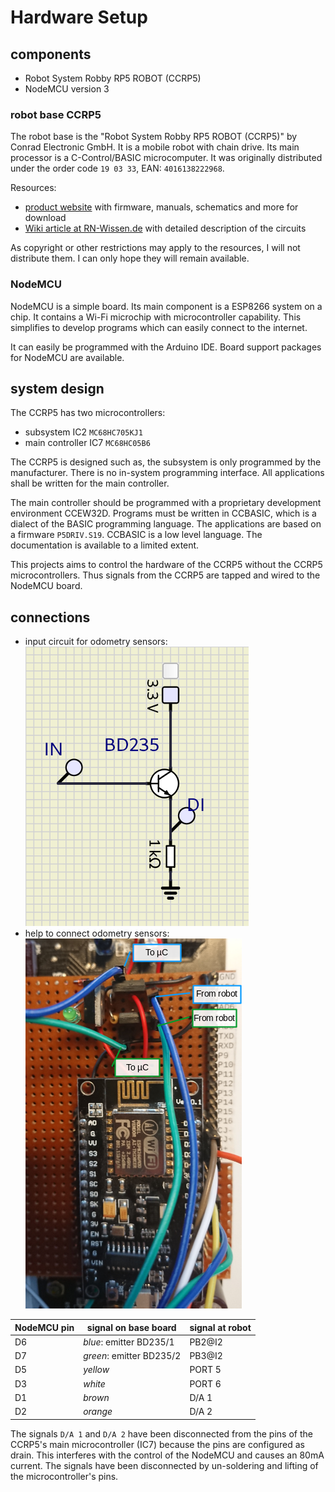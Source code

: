 Hardware Setup
==============

components
----------

 - Robot System Robby RP5 ROBOT (CCRP5)
 - NodeMCU version 3

### robot base CCRP5

The robot base is the "Robot System Robby RP5 ROBOT (CCRP5)" by Conrad Electronic GmbH. It is a mobile robot with chain drive. Its main processor is a C-Control/BASIC microcomputer. It was originally distributed under the order code `19 03 33`, EAN: `4016138222968`.

Resources:

 - [product website](https://www.conrad.de/de/p/roboter-robby-rp5-190333.html) with firmware, manuals, schematics and more for download
 - [Wiki article at RN-Wissen.de](https://rn-wissen.de/wiki/index.php/CCRP5) with detailed description of the circuits

As copyright or other restrictions may apply to the resources, I will not distribute them. I can only hope they will remain available.

### NodeMCU

NodeMCU is a simple board. Its main component is a ESP8266 system on a chip. It contains a Wi-Fi microchip with microcontroller capability. This simplifies to develop programs which can easily connect to the internet.

It can easily be programmed with the Arduino IDE. Board support packages for NodeMCU are available.

system design
-------------

The CCRP5 has two microcontrollers:

 - subsystem IC2 `MC68HC705KJ1`
 - main controller IC7 `MC68HC05B6`

The CCRP5 is designed such as, the subsystem is only programmed by the manufacturer. There is no in-system programming interface. All applications shall be written for the main controller.

The main controller should be programmed with a proprietary development environment CCEW32D. Programs must be written in CCBASIC, which is a dialect of the BASIC programming language. The applications are based on a firmware `P5DRIV.S19`. CCBASIC is a low level language. The documentation is available to a limited extent.

This projects aims to control the hardware of the CCRP5 without the CCRP5 microcontrollers. Thus signals from the CCRP5 are tapped and wired to the NodeMCU board.

connections
-----------

 - input circuit for odometry sensors: ![input with NPN bipolar transistor](doc/assets/images/odo-input.png)
 - help to connect odometry sensors: ![visual aid](doc/assets/images/odo-input-pins.png)

| NodeMCU pin | signal on base board    | signal at robot|
| ----------- | ----------------------- | -------------- |
| D6          | *blue*: emitter BD235/1 | PB2@I2         |
| D7          | *green*: emitter BD235/2| PB3@I2         |
| D5          | *yellow*                | PORT 5         |
| D3          | *white*                 | PORT 6         |
| D1          | *brown*                 | D/A 1          |
| D2          | *orange*                | D/A 2          |

The signals `D/A 1` and `D/A 2` have been disconnected from the pins of the CCRP5's main microcontroller (IC7) because the pins are configured as drain. This interferes with the control of the NodeMCU and causes an 80mA current. The signals have been disconnected by un-soldering and lifting of the microcontroller's pins.
